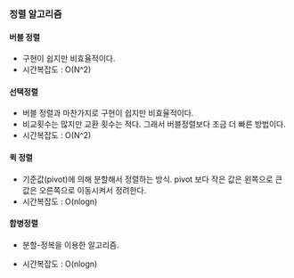 ### 정렬 알고리즘

#### 버블 정렬

- 구현이 쉽지만 비효율적이다.
- 시간복잡도 : O(N^2)

#### 선택정렬

- 버블 정렬과 마찬가지로 구현이 쉽지만 비효율적이다.
- 비교횟수는 많지만 교환 횟수는 적다. 그래서 버블정렬보다 조금 더 빠른 방법이다.
- 시간복잡도 : O(N^2) 

#### 퀵 정렬

- 기준값(pivot)에 의해 분할해서 정렬하는 방식. pivot 보다 작은 값은 왼쪽으로 큰 값은 오른쪽으로  이동시켜서 정려한다.
- 시간복잡도 : O(nlogn)

#### 합병정렬

- 분할-정복을 이용한 알고리즘. 

- 시간복잡도 : O(nlogn)

